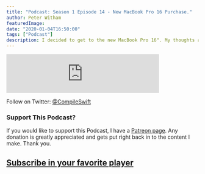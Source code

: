 ```yaml
---
title: "Podcast: Season 1 Episode 14 - New MacBook Pro 16 Purchase."
author: Peter Witham
featuredImage:
date: "2020-01-04T16:50:00"
tags: ["Podcast"]
description: I decided to get to the new MacBook Pro 16". My thoughts and reasons in this episode plus, looking forward to 2020 in Swift.
---
```


<iframe src="https://anchor.fm/compileswift/embed/episodes/My-MacBook-Pro-16-Decision-Process--New-Year--New-Hopes-ea01lp" height="102" width="400" frameborder="0" scrolling="no"></iframe>

Follow on Twitter: [@CompileSwift](https://twitter.com/compileswift)

### Support This Podcast?

If you would like to support this Podcast, I have a [Patreon page](https://patreon.com/pwcom). Any donation is greatly appreciated and gets put right back in to the content I make.
Thank you.

## [Subscribe in your favorite player](https://pw.d.pr/5TbjRs)
